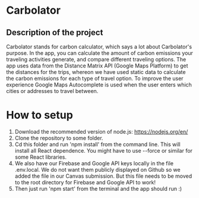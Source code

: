 # Carbolator

## Description of the project
Carbolator stands for carbon calculator, which says a lot about Carbolator's purpose. In the app, you can calculate the amount of carbon emissions your traveling activities generate, and compare different traveling options. The app uses data from the Distance Matrix API (Google Maps Platform) to get the distances for the trips, whereon we have used static data to calculate the carbon emissions for each type of travel option. To improve the user experience Google Maps Autocomplete is used when the user enters which cities or addresses to travel between.

# How to setup
1. Download the recommended version of node.js: https://nodejs.org/en/
2. Clone the repository to some folder. 
3. Cd this folder and run 'npm install' from the command line. This will install all React dependence. You might have to use --force or similar for some React libraries.
4. We also have our Firebase and Google API keys locally in the file .env.local. We do not want them publicly displayed on Github so we added the file in our Canvas submission. But this file needs to be moved to the root directory for Firebase and Google API to work!
5. Then just run 'npm start' from the terminal and the app should run :)
